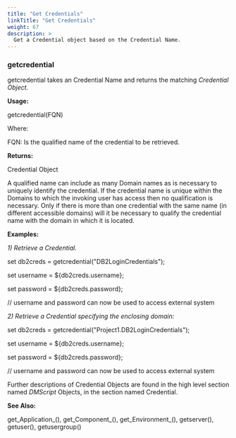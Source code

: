 ```yaml
---
title: "Get Credentials"
linkTitle: "Get Credentials"
weight: 67
description: >
  Get a Credential object based on the Credential Name. 
---
```

### getcredential

getcredential takes an Credential Name and returns the matching _Credential Object_.

**Usage:**

getcredential(FQN)

Where:

FQN: Is the qualified name of the credential to be retrieved.

**Returns:**

Credential Object

A qualified name can include as many Domain names as is necessary to uniquely identify the credential. If the credential name is unique within the Domains to which the invoking user has access then no qualification is necessary. Only if there is more than one credential with the same name (in different accessible domains) will it be necessary to qualify the credential name with the domain in which it is located.

**Examples:**

_1) Retrieve a Credential._

set db2creds = getcredential(&quot;DB2LoginCredentials&quot;);

set username = ${db2creds.username};

set password = ${db2creds.password};

// username and password can now be used to access external system

_2) Retrieve a Credential specifying the enclosing domain:_

set db2creds = getcredential(&quot;Project1.DB2LoginCredentials&quot;);

set username = ${db2creds.username};

set password = ${db2creds.password};

// username and password can now be used to access external system


Further descriptions of Credential Objects are found in the high level section named _DMScript_ Objects, in the section named Credential.
 


**See Also:**

get_Application_(), get_Component_(), get_Environment_(), getserver(), getuser(), getusergroup()